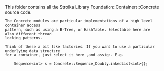 This folder contains all the Stroika Library Foundation::Containers::Concrete source code.

	The Concrete modules are particular implementations of a high level container access
	pattern, such as using a B-Tree, or HashTable. Selectable here are also different thread
	locking patterns.

	Think of these a bit like factories. If you want to use a particular underlying data structure
	for a container, just select it here ,and assign. E.g.

		Sequence<int> s = Concrete::Sequence_DoublyLinkedList<int>{};

